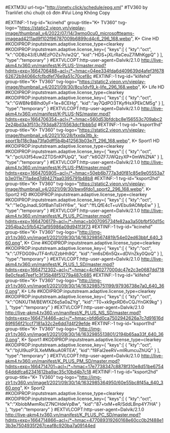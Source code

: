 #EXTM3U url-tvg="http://onetv.click/schedule/epg.xml"
#TV360 by TranViet chú chuột cô đơn 
#Vui Lòng Không Copy 

#EXTINF:-1 tvg-id="kcinehd" group-title="K+ TV360" tvg-logo="https://static2.vieon.vn/vieplay-image/thumbnail_v4/2022/07/14/3wmo0cu0_microsoftteams-imagead4211ad9f102f96787009b6899cd4c6_296_168.webp", K+ Cine HD
#KODIPROP:inputstream.adaptive.license_type=clearkey
#KODIPROP:inputstream.adaptive.license_key={ "keys":[ { "kty":"oct", "k":"ODBz43/EUMEzPOZs7n/w2Q", "kid":"HDS+jXLrRaCeuZ7lMhKgpQ" } ], "type":"temporary" }
#EXTVLCOPT:http-user-agent=Dalvik/2.1.0
http://live-akm4.tv360.vn/manifest/K-PLUS-1/master.mpd?hdnts=exp=1664706488~acl=/*~hmac=04ee334fda6d409639d4afef3f67862672b94066cfcfbdfef76e9a51c70cef8c
#EXTINF:-1 tvg-id="klifehd" group-title="K+ TV360" tvg-logo="https://static2.vieon.vn/vieplay-image/thumbnail_v4/2021/09/30/8cu1dyf9_k-life_296_168.webp", K+ Life HD
#KODIPROP:inputstream.adaptive.license_type=clearkey
#KODIPROP:inputstream.adaptive.license_key={ "keys":[ { "kty":"oct", "k":"GWBNrB8Ihd0yF+1e+8CEHg", "kid":"ay7QdPO3TKyfHsXPEkCM5g" } ], "type":"temporary" }
#EXTVLCOPT:http-user-agent=Dalvik/2.1.0
http://live-akm4.tv360.vn/manifest/K-PLUS-NS/master.mpd?hdnts=exp=1664706354~acl=/*~hmac=560d53bfdcbc8e156553c709abc22e24bd3a3f513c793da87315563dcf1bbb5d
#EXTINF:-1 tvg-id="ksport1hd" group-title="K+ TV360" tvg-logo="https://static2.vieon.vn/vieplay-image/thumbnail_v4/2021/10/28/fxxda3tb_k-sport1b118c9aa73fa0dff5b4b412563b03e7f_296_168.webp", K+ Sport1 HD
#KODIPROP:inputstream.adaptive.license_type=clearkey
#KODIPROP:inputstream.adaptive.license_key={ "keys":[ { "kty":"oct", "k":"pclUi3f54uw2ZTDSnKPUpQ", "kid":"k6OZF7JWQzyXP+0mWtiZNA" } ], "type":"temporary" }
#EXTVLCOPT:http-user-agent=Dalvik/2.1.0
http://live-akm4.tv360.vn/manifest/K-PLUS-PM/master.mpd?hdnts=exp=1664705905~acl=/*~hmac=50eb6b777a3d0f81c85e9e05553a7b3e011e711a4ed7d9427faa0395791b48b8
#EXTINF:-1 tvg-id="ksport2hd" group-title="K+ TV360" tvg-logo="https://static2.vieon.vn/vieplay-image/thumbnail_v4/2021/09/30/bwx6fdo1_sport2_296_168.webp", K+ Sport2 HD
#KODIPROP:inputstream.adaptive.license_type=clearkey
#KODIPROP:inputstream.adaptive.license_key={ "keys":[ { "kty":"oct", "k":"1eOgJnadLS0fBahTsEHY6w", "kid":"ffLQfE4cT+uVEbu9AOMpEw" } ], "type":"temporary" }
#EXTVLCOPT:http-user-agent=Dalvik/2.1.0
http://live-akm4.tv360.vn/manifest/K_PLUS_PC/master.mpd?hdnts=exp=1664706179~acl=/*~hmac=b007095734fe82aa3a50bfbf50d15c2954ba2c5fb5421af95986a09d941f3f73
#EXTINF:-1 tvg-id="kcinehd" group-title="K+ TV360" tvg-logo="http://img-zlr1.tv360.vn/image1/2021/09/30/14/1632985674819/54e02ed63bbf_640_360.png", K+ Cine 
#KODIPROP:inputstream.adaptive.license_type=clearkey
#KODIPROP:inputstream.adaptive.license_key={ "keys":[ { "kty":"oct", "k":"J7FDG09vJTF4nfUZzbHh9Q", "kid":"im6sD6n5Qx+dDVnZky0QoQ" } ], "type":"temporary" }
#EXTVLCOPT:http-user-agent=Dalvik/2.1.0
http://live-akm4.tv360.vn/manifest/K_PLUS_1_SD/master.mpd?hdnts=exp=1664712302~acl=/*~hmac=4cf40277000dc47e2c3e0687dd7188e0cfea67eef1c3f35b48f51279a487c685
#EXTINF:-1 tvg-id="klifehd" group-title="K+ TV360" tvg-logo="http://img-zlr1.tv360.vn/image1/2021/09/30/14/1632985751199/97936738e7a0_640_360.png", K+ Life
#KODIPROP:inputstream.adaptive.license_type=clearkey
#KODIPROP:inputstream.adaptive.license_key={ "keys":[ { "kty":"oct", "k":"ONXUTM/BEWfXZ6q5a0aZYg", "kid":"T0+xk9gxRD6vCQJYnGK9kg" } ], "type":"temporary" }
#EXTVLCOPT:http-user-agent=Dalvik/2.1.0
http://live-akm4.tv360.vn/manifest/K_PLUS_NS_SD/master.mpd?hdnts=exp=1664714466~acl=/*~hmac=bfd6d0ca7502942626a7c7d91616d89f656f21ccf7181a32c2e6dd7d4f29efde
#EXTINF:-1 tvg-id="ksport1hd" group-title="K+ TV360" tvg-logo="http://img-zlr1.tv360.vn/image1/2021/09/30/14/1632985513801/2194b65aa33f_640_360.png", K+ Sport1
#KODIPROP:inputstream.adaptive.license_type=clearkey
#KODIPROP:inputstream.adaptive.license_key={ "keys":[ { "kty":"oct", "k":"bjUl9uzP3LXeMMkuA0RTEA", "kid":"f8Fal2eeRV+mlRumcuZhUQ" } ], "type":"temporary" }
#EXTVLCOPT:http-user-agent=Dalvik/2.1.0
http://live-akm4.tv360.vn/manifest/K_PLUS_PM_SD/master.mpd?hdnts=exp=1664714701~acl=/*~hmac=17e7738347c8878f310e8d51be675464dddfca62341612ba9ac35c10bd4b7c18
#EXTINF:-1 tvg-id="ksport2hd" group-title="K+ TV360" tvg-logo="http://img-zlr1.tv360.vn/image1/2021/09/30/14/1632985364950/60e55bc8f45a_640_360.png", K+ Sport2
#KODIPROP:inputstream.adaptive.license_type=clearkey
#KODIPROP:inputstream.adaptive.license_key={ "keys":[ { "kty":"oct", "k":"XblobMwmRx/Z7NCHdeVpBw", "kid":"87+txM+eR/SddLBnp4Y7HA" } ], "type":"temporary" }
#EXTVLCOPT:http-user-agent=Dalvik/2.1.0
http://live-akm4.tv360.vn/manifest/K_PLUS_PC_SD/master.mpd?hdnts=exp=1664714866~acl=/*~hmac=477089319260168e60cc0b2f488e13b3e7504935f267ceaf8c920ba7a09144ed


